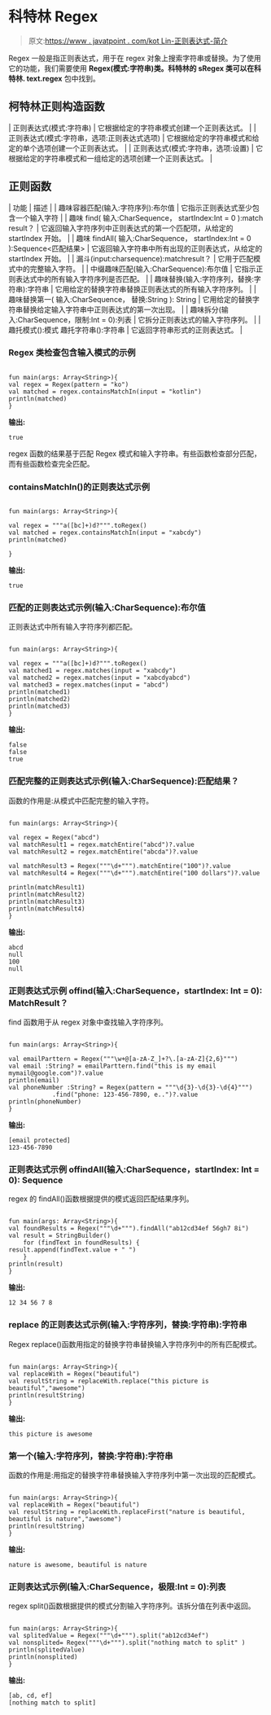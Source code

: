 # 科特林 Regex

> 原文:[https://www . javatpoint . com/kot Lin-正则表达式-简介](https://www.javatpoint.com/kotlin-regular-expressions-introduction)

Regex 一般是指正则表达式，用于在 regex 对象上搜索字符串或替换。为了使用它的功能，我们需要使用 **Regex(模式:字符串)**类。**科特林的 sRegex** 类可以在**科特林. text.regex** 包中找到。

## 柯特林正则构造函数

| 正则表达式(模式:字符串) | 它根据给定的字符串模式创建一个正则表达式。 |
| 正则表达式(模式:字符串，选项:正则表达式选项) | 它根据给定的字符串模式和给定的单个选项创建一个正则表达式。 |
| 正则表达式(模式:字符串，选项:设置<regexoption>)</regexoption> | 它根据给定的字符串模式和一组给定的选项创建一个正则表达式。 |

## 正则函数

| 功能 | 描述 |
| 趣味容器匹配(输入:字符序列):布尔值 | 它指示正则表达式至少包含一个输入字符 |
| 趣味 find(
输入:CharSequence，
startIndex:Int = 0
):match result？ | 它返回输入字符序列中正则表达式的第一个匹配项，从给定的 startIndex 开始。 |
| 趣味 findAll(
输入:CharSequence，
startIndex:Int = 0
):Sequence<匹配结果> | 它返回输入字符串中所有出现的正则表达式，从给定的 startIndex 开始。 |
| 漏斗(input:charsequence):matchresult？ | 它用于匹配模式中的完整输入字符。 |
| 中缀趣味匹配(输入:CharSequence):布尔值 | 它指示正则表达式中的所有输入字符序列是否匹配。 |
| 趣味替换(输入:字符序列，替换:字符串):字符串 | 它用给定的替换字符串替换正则表达式的所有输入字符序列。 |
| 趣味替换第一(
输入:CharSequence，
替换:String
): String | 它用给定的替换字符串替换给定输入字符串中正则表达式的第一次出现。 |
| 趣味拆分(输入:CharSequence，限制:Int = 0):列表 | 它拆分正则表达式的输入字符序列。 |
| 趣托模式():模式
趣托字符串():字符串 | 它返回字符串形式的正则表达式。 |

### Regex 类检查包含输入模式的示例

```

fun main(args: Array<String>){
val regex = Regex(pattern = "ko")
val matched = regex.containsMatchIn(input = "kotlin")
println(matched)
}

```

**输出:**

```
true

```

regex 函数的结果基于匹配 Regex 模式和输入字符串。有些函数检查部分匹配，而有些函数检查完全匹配。

### containsMatchIn()的正则表达式示例

```

fun main(args: Array<String>){

val regex = """a([bc]+)d?""".toRegex()
val matched = regex.containsMatchIn(input = "xabcdy")
println(matched)

}

```

**输出:**

```
true

```

### 匹配的正则表达式示例(输入:CharSequence):布尔值

正则表达式中所有输入字符序列都匹配。

```

fun main(args: Array<String>){

val regex = """a([bc]+)d?""".toRegex()
val matched1 = regex.matches(input = "xabcdy")
val matched2 = regex.matches(input = "xabcdyabcd")
val matched3 = regex.matches(input = "abcd")
println(matched1)
println(matched2)
println(matched3)
}

```

**输出:**

```
false
false
true

```

### 匹配完整的正则表达式示例(输入:CharSequence):匹配结果？

函数的作用是:从模式中匹配完整的输入字符。

```

fun main(args: Array<String>){

val regex = Regex("abcd")
val matchResult1 = regex.matchEntire("abcd")?.value
val matchResult2 = regex.matchEntire("abcda")?.value

val matchResult3 = Regex("""\d+""").matchEntire("100")?.value  
val matchResult4 = Regex("""\d+""").matchEntire("100 dollars")?.value

println(matchResult1)
println(matchResult2)
println(matchResult3)
println(matchResult4)
}

```

**输出:**

```
abcd
null
100
null

```

### 正则表达式示例 offind(输入:CharSequence，startIndex: Int = 0): MatchResult？

find 函数用于从 regex 对象中查找输入字符序列。

```

fun main(args: Array<String>){

val emailParttern = Regex("""\w+@[a-zA-Z_]+?\.[a-zA-Z]{2,6}""")
val email :String? = emailParttern.find("this is my email mymail@google.com")?.value
println(email)
val phoneNumber :String? = Regex(pattern = """\d{3}-\d{3}-\d{4}""")
            .find("phone: 123-456-7890, e..")?.value 
println(phoneNumber)
}

```

**输出:**

```
[email protected]
123-456-7890

```

### 正则表达式示例 offindAll(输入:CharSequence，startIndex: Int = 0): Sequence<matchresult></matchresult>

regex 的 findAll()函数根据提供的模式返回匹配结果序列。

```

fun main(args: Array<String>){
val foundResults = Regex("""\d+""").findAll("ab12cd34ef 56gh7 8i")
val result = StringBuilder()
    for (findText in foundResults) {
result.append(findText.value + " ")
    }
println(result)
}

```

**输出:**

```
12 34 56 7 8

```

### replace 的正则表达式示例(输入:字符序列，替换:字符串):字符串

Regex replace()函数用指定的替换字符串替换输入字符序列中的所有匹配模式。

```

fun main(args: Array<String>){
val replaceWith = Regex("beautiful")
val resultString = replaceWith.replace("this picture is beautiful","awesome")
println(resultString)
}

```

**输出:**

```
this picture is awesome

```

### 第一个(输入:字符序列，替换:字符串):字符串

函数的作用是:用指定的替换字符串替换输入字符序列中第一次出现的匹配模式。

```

fun main(args: Array<String>){
val replaceWith = Regex("beautiful")
val resultString = replaceWith.replaceFirst("nature is beautiful, beautiful is nature","awesome")
println(resultString)
}

```

**输出:**

```
nature is awesome, beautiful is nature

```

### 正则表达式示例(输入:CharSequence，极限:Int = 0):列表

regex split()函数根据提供的模式分割输入字符序列。该拆分值在列表中返回。

```

fun main(args: Array<String>){
val splitedValue = Regex("""\d+""").split("ab12cd34ef")
val nonsplited= Regex("""\d+""").split("nothing match to split" )
println(splitedValue)
println(nonsplited)
}

```

**输出:**

```
[ab, cd, ef]
[nothing match to split]

```